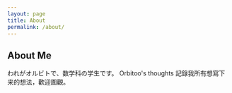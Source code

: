 ```yaml
---
layout: page
title: About
permalink: /about/
---
```


## About Me

われがオルビトで、数学科の学生です。
Orbitoo's thoughts 記錄我所有想寫下来的想法，歡迎圍觀。
